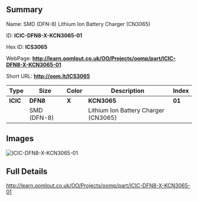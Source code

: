 

## Summary
 
Name:  SMD (DFN-8) Lithium Ion Battery Charger (CN3065) 

ID: __ICIC-DFN8-X-KCN3065-01__

Hex ID: __ICS3065__

WebPage: __http://learn.oomlout.co.uk/OO/Projects/oomp/part/ICIC-DFN8-X-KCN3065-01__

Short URL: __http://oom.lt/ICS3065__


| Type   | Size   | Color   | Description   | Index   |    
| ----- | ------   | ------   | -----   | ----   |    
| __ICIC__   					| __DFN8__   					| __X__    						| __KCN3065__    					| __01__ |    
| 		| SMD (DFN-8)	| 		| Lithium Ion Battery Charger (CN3065)	| 	|

## Images
![ICIC-DFN8-X-KCN3065-01](http://oomlout.com/oomp-gen/parts/ICIC-DFN8-X-KCN3065-01/ICIC-DFN8-X-KCN3065-01_420.jpg)

## Full Details

 http://learn.oomlout.co.uk/OO/Projects/oomp/part/ICIC-DFN8-X-KCN3065-01

